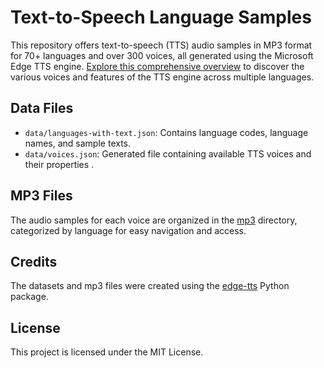 # Text-to-Speech Language Samples

This repository offers text-to-speech (TTS) audio samples in MP3 format for 70+ languages and over 300 voices, all generated using the Microsoft Edge TTS engine. [Explore this comprehensive overview](https://geeksta.net/tools/tts-samples/) to discover the various voices and features of the TTS engine across multiple languages.

## Data Files

- `data/languages-with-text.json`: Contains language codes, language names, and sample texts.
- `data/voices.json`: Generated file containing available TTS voices and their properties .

## MP3 Files

The audio samples for each voice are organized in the [mp3](https://github.com/yaph/tts-samples/tree/main/mp3) directory, categorized by language for easy navigation and access.

## Credits

The datasets and mp3 files were created using the [edge-tts](https://github.com/rany2/edge-tts) Python package.

## License

This project is licensed under the MIT License.
